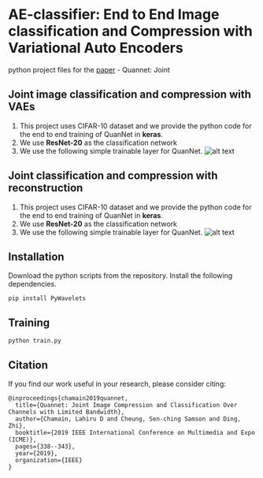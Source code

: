# AE-classifier: End to End Image classification and Compression with Variational Auto Encoders
python project files for the [paper](https://www.researchgate.net/profile/Lahiru_Dulanjana_Chamain_Hewa_Gamage/publication/334997996_Quannet_Joint_Image_Compression_and_Classification_Over_Channels_with_Limited_Bandwidth/links/5d54911792851c93b630b715/Quannet-Joint-Image-Compression-and-Classification-Over-Channels-with-Limited-Bandwidth.pdf) - Quannet: Joint 
## Joint image classification and compression with VAEs

1. This project uses CIFAR-10 dataset and we provide the python code for the end to end training of QuanNet in **keras**.
2. We use **ResNet-20** as the classification network
3. We use the following simple trainable layer for QuanNet.
![alt text][logo]

[logo]:  https://github.com/chamain/AE-classifier/blob/master/imgs/EncClassRec.png "Joint compression-classification with reconstruction"

## Joint classification and compression with reconstruction 
1. This project uses CIFAR-10 dataset and we provide the python code for the end to end training of QuanNet in **keras**.
2. We use **ResNet-20** as the classification network
3. We use the following simple trainable layer for QuanNet.
![alt text][logo]

[logo]:  https://github.com/chamain/AE-classifier/blob/master/imgs/EncClassRec.png "Joint compression-classification with reconstruction"

## Installation
Download the python scripts from the repository.
Install the following dependencies.
```
pip install PyWavelets
```
## Training
```
python train.py
```
## Citation
If you find our work useful in your research, please consider citing:
```
@inproceedings{chamain2019quannet,
  title={Quannet: Joint Image Compression and Classification Over Channels with Limited Bandwidth},
  author={Chamain, Lahiru D and Cheung, Sen-ching Samson and Ding, Zhi},
  booktitle={2019 IEEE International Conference on Multimedia and Expo (ICME)},
  pages={338--343},
  year={2019},
  organization={IEEE}
}
```
